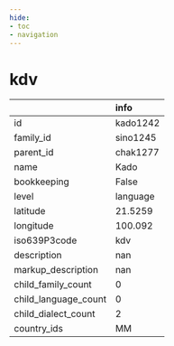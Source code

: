 ```yaml
---
hide:
- toc
- navigation
---
```

# kdv
|                      | info     |
|:---------------------|:---------|
| id                   | kado1242 |
| family_id            | sino1245 |
| parent_id            | chak1277 |
| name                 | Kado     |
| bookkeeping          | False    |
| level                | language |
| latitude             | 21.5259  |
| longitude            | 100.092  |
| iso639P3code         | kdv      |
| description          | nan      |
| markup_description   | nan      |
| child_family_count   | 0        |
| child_language_count | 0        |
| child_dialect_count  | 2        |
| country_ids          | MM       |